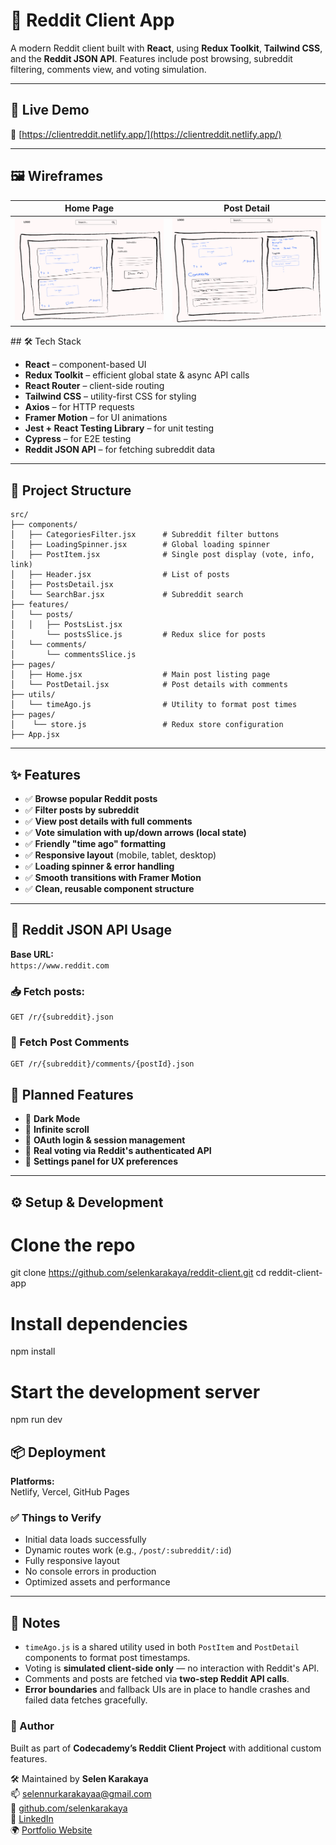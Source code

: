 # 📘 Reddit Client App

A modern Reddit client built with **React**, using **Redux Toolkit**, **Tailwind CSS**, and the **Reddit JSON API**. Features include post browsing, subreddit filtering, comments view, and voting simulation.

---

## 🚀 Live Demo

🔗 [https://clientreddit.netlify.app/](https://clientreddit.netlify.app/)

---

## 🖼️ Wireframes

| Home Page                                            | Post Detail                                          |
| ---------------------------------------------------- | ---------------------------------------------------- |
| <img src="./src/assets/Wireframe1.png" width="300"/> | <img src="./src/assets/Wireframe2.png" width="300"/> |

</div>
## 🛠️ Tech Stack

- **React** – component-based UI
- **Redux Toolkit** – efficient global state & async API calls
- **React Router** – client-side routing
- **Tailwind CSS** – utility-first CSS for styling
- **Axios** – for HTTP requests
- **Framer Motion** – for UI animations
- **Jest + React Testing Library** – for unit testing
- **Cypress** – for E2E testing
- **Reddit JSON API** – for fetching subreddit data

---

## 🧱 Project Structure

```plaintext
src/
├── components/
│   ├── CategoriesFilter.jsx      # Subreddit filter buttons
│   ├── LoadingSpinner.jsx        # Global loading spinner
│   ├── PostItem.jsx              # Single post display (vote, info, link)
│   ├── Header.jsx                # List of posts
│   ├── PostsDetail.jsx
│   └── SearchBar.jsx             # Subreddit search
├── features/
│   └── posts/
│   │   ├── PostsList.jsx
│       └── postsSlice.js         # Redux slice for posts
│   └── comments/
│       └── commentsSlice.js
├── pages/
│   ├── Home.jsx                  # Main post listing page
│   └── PostDetail.jsx            # Post details with comments
├── utils/
│   └── timeAgo.js                # Utility to format post times
├── pages/
│    └── store.js                 # Redux store configuration
├── App.jsx
```

---

## ✨ Features

- ✅ **Browse popular Reddit posts**
- ✅ **Filter posts by subreddit**
- ✅ **View post details with full comments**
- ✅ **Vote simulation with up/down arrows (local state)**
- ✅ **Friendly "time ago" formatting**
- ✅ **Responsive layout** (mobile, tablet, desktop)
- ✅ **Loading spinner & error handling**
- ✅ **Smooth transitions with Framer Motion**
- ✅ **Clean, reusable component structure**

---

## 🔌 Reddit JSON API Usage

**Base URL:**  
`https://www.reddit.com`

### 📥 Fetch posts:

```http
GET /r/{subreddit}.json
```

### 💬 Fetch Post Comments

```http
GET /r/{subreddit}/comments/{postId}.json
```

## 🔮 Planned Features

- 🌙 **Dark Mode**
- 🔁 **Infinite scroll**
- 🔐 **OAuth login & session management**
- 🔼 **Real voting via Reddit's authenticated API**
- 🔧 **Settings panel for UX preferences**

---

## ⚙️ Setup & Development

# Clone the repo

git clone https://github.com/selenkarakaya/reddit-client.git
cd reddit-client-app

# Install dependencies

npm install

# Start the development server

npm run dev

## 📦 Deployment

**Platforms:**  
Netlify, Vercel, GitHub Pages

### ✅ Things to Verify

- Initial data loads successfully
- Dynamic routes work (e.g., `/post/:subreddit/:id`)
- Fully responsive layout
- No console errors in production
- Optimized assets and performance

---

## 📌 Notes

- `timeAgo.js` is a shared utility used in both `PostItem` and `PostDetail` components to format post timestamps.
- Voting is **simulated client-side only** — no interaction with Reddit's API.
- Comments and posts are fetched via **two-step Reddit API calls**.
- **Error boundaries** and fallback UIs are in place to handle crashes and failed data fetches gracefully.

### 👤 Author

Built as part of **Codecademy’s Reddit Client Project** with additional custom features.

🛠 Maintained by **Selen Karakaya**  
📫 [selennurkarakayaa@gmail.com](mailto:selennurkarakayaa@gmail.com)  
🐙 [github.com/selenkarakaya](https://github.com/selenkarakaya)  
📌 [LinkedIn](https://www.linkedin.com/in/selenkarakaya/)  
🌍 [Portfolio Website](https://selenkarakaya.netlify.app/)

